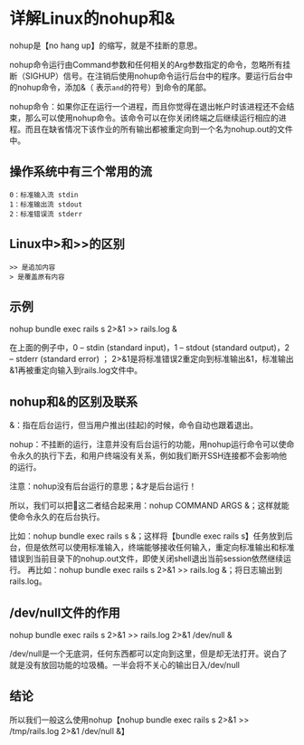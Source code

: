 # 详解Linux的nohup和&
nohup是【no hang up】的缩写，就是不挂断的意思。

nohup命令运行由Command参数和任何相关的Arg参数指定的命令，忽略所有挂断（SIGHUP）信号。在注销后使用nohup命令运行后台中的程序。要运行后台中的nohup命令，添加&（ 表示`and`的符号）到命令的尾部。

nohup命令：如果你正在运行一个进程，而且你觉得在退出帐户时该进程还不会结束，那么可以使用nohup命令。该命令可以在你关闭终端之后继续运行相应的进程。而且在缺省情况下该作业的所有输出都被重定向到一个名为nohup.out的文件中。

## 操作系统中有三个常用的流
```shell
0：标准输入流 stdin
1：标准输出流 stdout
2：标准错误流 stderr
```

## Linux中>和>>的区别
```shell
>> 是追加内容
> 是覆盖原有内容
```

## 示例
nohup bundle exec rails s 2>&1 >> rails.log &

在上面的例子中，0 – stdin (standard input)，1 – stdout (standard output)，2 – stderr (standard error) ；
2>&1是将标准错误2重定向到标准输出&1，标准输出&1再被重定向输入到rails.log文件中。

## nohup和&的区别及联系
&：指在后台运行，但当用户推出(挂起)的时候，命令自动也跟着退出。

nohup：不挂断的运行，注意并没有后台运行的功能，用nohup运行命令可以使命令永久的执行下去，和用户终端没有关系，例如我们断开SSH连接都不会影响他的运行。

注意：nohup没有后台运行的意思；&才是后台运行！

所以，我们可以把这二者结合起来用：nohup COMMAND ARGS &；这样就能使命令永久的在后台执行。

比如：nohup bundle exec rails s &；这样将【bundle exec rails s】任务放到后台，但是依然可以使用标准输入，终端能够接收任何输入，重定向标准输出和标准错误到当前目录下的nohup.out文件，即使关闭shell退出当前session依然继续运行。
再比如：nohup bundle exec rails s 2>&1 >> rails.log &；将日志输出到rails.log。

## /dev/null文件的作用
nohup bundle exec rails s 2>&1 >> rails.log 2>&1 /dev/null &

/dev/null是一个无底洞，任何东西都可以定向到这里，但是却无法打开。说白了就是没有放回功能的垃圾桶。一半会将不关心的输出日入/dev/null

## 结论
所以我们一般这么使用nohup【nohup bundle exec rails s 2>&1 >> /tmp/rails.log 2>&1 /dev/null &】